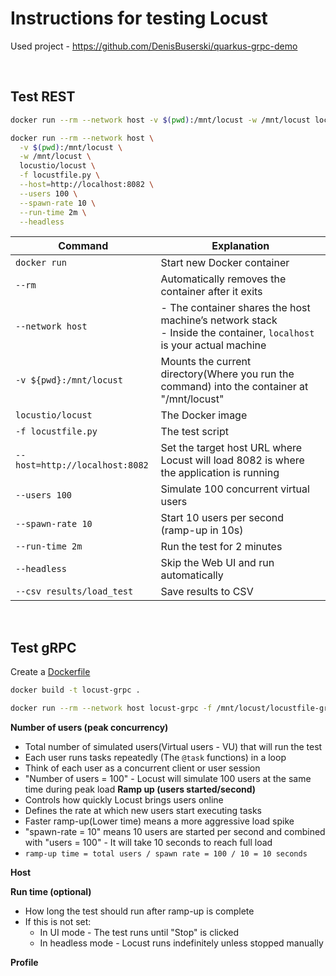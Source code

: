 # Instructions for testing Locust

Used project - https://github.com/DenisBuserski/quarkus-grpc-demo

<br>

## Test REST

```bash
docker run --rm --network host -v $(pwd):/mnt/locust -w /mnt/locust locustio/locust -f locustfile.py --host=http://localhost:8082
```

```bash
docker run --rm --network host \
  -v $(pwd):/mnt/locust \
  -w /mnt/locust \
  locustio/locust \
  -f locustfile.py \
  --host=http://localhost:8082 \
  --users 100 \
  --spawn-rate 10 \
  --run-time 2m \
  --headless
```

| Command                        | Explanation                                                                                                           |
| ------------------------------ | --------------------------------------------------------------------------------------------------------------------- |
| `docker run`                   | Start new Docker container                                                                                            |
| `--rm`                         | Automatically removes the container after it exits                                                                    |
| `--network host`               | - The container shares the host machine’s network stack<br>- Inside the container, `localhost` is your actual machine |
| `-v ${pwd}:/mnt/locust`        | Mounts the current directory(Where you run the command) into the container at "/mnt/locust"                           |
| `locustio/locust`              | The Docker image                                                                                                      |
| `-f locustfile.py`             | The test script                                                                                                       |
| `--host=http://localhost:8082` | Set the target host URL where Locust will load 8082 is where the application is running                               |
| `--users 100`                  | Simulate 100 concurrent virtual users                                                                                 |
| `--spawn-rate 10`              | Start 10 users per second (ramp-up in 10s)                                                                            |
| `--run-time 2m `               | Run the test for 2 minutes                                                                                            |
| `--headless`                   | Skip the Web UI and run automatically                                                                                 |
| `--csv results/load_test`      | Save results to CSV                                                                                                   |

<br>

## Test gRPC

Create a [Dockerfile]()

```bash
docker build -t locust-grpc .
```

```bash
docker run --rm --network host locust-grpc -f /mnt/locust/locustfile-grpc.py --host=http://localhost:8081
```

**Number of users (peak concurrency)**
- Total number of simulated users(Virtual users - VU) that will run the test
- Each user runs tasks repeatedly (The `@task` functions) in a loop
- Think of each user as a concurrent client or user session
- "Number of users = 100" - Locust will simulate 100 users at the same time during peak load
  **Ramp up (users started/second)**
- Controls how quickly Locust brings users online
- Defines the rate at which new users start executing tasks
- Faster ramp-up(Lower time) means a more aggressive load spike
- "spawn-rate = 10" means 10 users are started per second and combined with "users = 100" - It will take 10 seconds to reach full load
- `ramp-up time = total users / spawn rate = 100 / 10 = 10 seconds`

**Host**

**Run time (optional)**
- How long the test should run after ramp-up is complete
- If this is not set:
    - In UI mode - The test runs until "Stop" is clicked
    - In headless mode - Locust runs indefinitely unless stopped manually

**Profile**